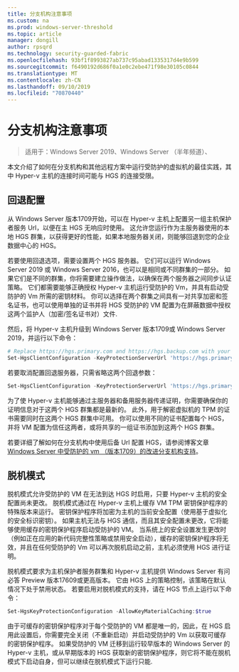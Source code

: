 ```yaml
---
title: 分支机构注意事项
ms.custom: na
ms.prod: windows-server-threshold
ms.topic: article
manager: dongill
author: rpsqrd
ms.technology: security-guarded-fabric
ms.openlocfilehash: 93bf1f8993827ab737c95abad1335317d4e9b599
ms.sourcegitcommit: f6490192d686f0a1e0c2ebe471f98e30105c0844
ms.translationtype: MT
ms.contentlocale: zh-CN
ms.lasthandoff: 09/10/2019
ms.locfileid: "70870440"
---
```

# <a name="branch-office-considerations"></a>分支机构注意事项

> 适用于：Windows Server 2019、Windows Server （半年频道）、 

本文介绍了如何在分支机构和其他远程方案中运行受防护的虚拟机的最佳实践，其中 Hyper-v 主机的连接时间可能与 HGS 的连接受限。

## <a name="fallback-configuration"></a>回退配置

从 Windows Server 版本1709开始，可以在 Hyper-v 主机上配置另一组主机保护者服务 Url，以便在主 HGS 无响应时使用。
这允许您运行作为主服务器使用的本地 HGS 群集，以获得更好的性能，如果本地服务器关闭，则能够回退到您的企业数据中心的 HGS。

若要使用回退选项，需要设置两个 HGS 服务器。 它们可以运行 Windows Server 2019 或 Windows Server 2016，也可以是相同或不同群集的一部分。 如果它们是不同的群集，你将需要建立操作做法，以确保在两个服务器之间同步认证策略。 它们都需要能够正确授权 Hyper-v 主机运行受防护的 Vm，并具有启动受防护的 Vm 所需的密钥材料。 你可以选择在两个群集之间具有一对共享加密和签名证书，也可以使用单独的证书并将 HGS 受防护的 VM 配置为在屏蔽数据中授权这两个监护人（加密/签名证书对）文件.

然后，将 Hyper-v 主机升级到 Windows Server 版本1709或 Windows Server 2019，并运行以下命令：
```powershell
# Replace https://hgs.primary.com and https://hgs.backup.com with your own domain names and protocols
Set-HgsClientConfiguration -KeyProtectionServerUrl 'https://hgs.primary.com/KeyProtection' -AttestationServerUrl 'https://hgs.primary.com/Attestation' -FallbackKeyProtectionServerUrl 'https://hgs.backup.com/KeyProtection' -FallbackAttestationServerUrl 'https://hgs.backup.com/Attestation'
```

若要取消配置回退服务器，只需省略这两个回退参数：
```powershell
Set-HgsClientConfiguration -KeyProtectionServerUrl 'https://hgs.primary.com/KeyProtection' -AttestationServerUrl 'https://hgs.primary.com/Attestation'
```

为了使 Hyper-v 主机能够通过主服务器和备用服务器传递证明，你需要确保你的证明信息对于这两个 HGS 群集都是最新的。
此外，用于解密虚拟机的 TPM 的证书需要同时在这两个 HGS 群集中可用。
你可以使用不同的证书配置每个 HGS，并将 VM 配置为信任这两者，或将共享的一组证书添加到这两个 HGS 群集。

若要详细了解如何在分支机构中使用后备 Url 配置 HGS，请参阅博客文章[Windows Server 中受防护的 vm （版本1709）的改进分支机构支持](https://blogs.technet.microsoft.com/datacentersecurity/2017/11/15/improved-branch-office-support-for-shielded-vms-in-windows-server-version-1709/)。


## <a name="offline-mode"></a>脱机模式

脱机模式允许受防护的 VM 在无法到达 HGS 时启用，只要 Hyper-v 主机的安全配置尚未更改。
脱机模式通过在 Hyper-v 主机上缓存 VM TPM 密钥保护程序的特殊版本来运行。
密钥保护程序将加密为主机的当前安全配置（使用基于虚拟化的安全标识密钥）。
如果主机无法与 HGS 通信，而且其安全配置未更改，它将能够使用缓存的密钥保护程序启动受防护的 VM。
当系统上的安全设置发生更改时（例如正在应用的新代码完整性策略或禁用安全启动），缓存的密钥保护程序将无效，并且在任何受防护的 Vm 可以再次脱机启动之前，主机必须使用 HGS 进行证明。

脱机模式要求为主机保护者服务群集和 Hyper-v 主机提供 Windows Server 有问必答 Preview 版本17609或更高版本。
它由 HGS 上的策略控制，该策略在默认情况下处于禁用状态。
若要启用对脱机模式的支持，请在 HGS 节点上运行以下命令：

```powershell
Set-HgsKeyProtectionConfiguration -AllowKeyMaterialCaching:$true
```

由于可缓存的密钥保护程序对于每个受防护的 VM 都是唯一的，因此，在 HGS 启用此设置后，你需要完全关闭（不重新启动）并启动受防护的 Vm 以获取可缓存的密钥保护程序。
如果受防护的 VM 迁移到运行较早版本的 Windows Server 的 Hyper-v 主机，或从早期版本的 HGS 获取新的密钥保护程序，则它将不能在脱机模式下启动自身，但可以继续在脱机模式下运行只能.
